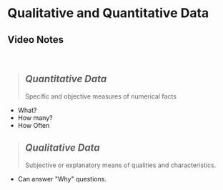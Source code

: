 # Qualitative and Quantitative Data

## Video Notes

<br>

> ## _Quantitative Data_
>
> Specific and objective measures of numerical facts

- What?
- How many?
- How Often

> ## _Qualitative Data_
>
> Subjective or explanatory means of qualities and characteristics.

- Can answer "Why" questions.
